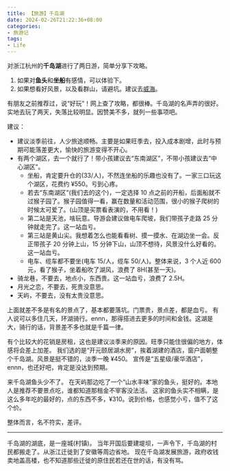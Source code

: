 ```yaml
---
title: 【旅游】千岛湖
date: 2024-02-26T21:22:36+08:00
categories:
- 旅游记
tags:
- Life
---
```


对浙江杭州的**千岛湖**进行了两日游，简单分享下攻略。
1. 如果对**鱼头**和**坐船**有感情，可以体验下。
2. 如果想看好风景，以及看群山，请避坑。建议去[威海](https://www.yigegongjiang.com/2023/the_sea/)。

<!-- more -->

有朋友之前推荐过，说“好玩”！网上查了攻略，都很棒。千岛湖的名声弄的很好。
实地去玩了两天，失落比较明显。因赞美不多，就列一些事项吧。

建议：
* 建议淡季前往，人少旅途顺畅。主要是如果旺季去，投入成本剧增，此时与预期可能落差更大，愉快的旅游变得不开心。
* 有两个湖区，去一个就行了！带小孩建议去“东南湖区”，不带小孩建议去“中心湖区”。
  * 坐船，肯定要升仓的(33/人)，不然连坐船的乐趣也没有了。一家三口玩这个湖区，花费约 ¥550。亏到心疼。
  * 若去“东南湖区”(我们去的这个)，一定选择 10 点之前的开船，后面船就不过猴子园了。猴子园值得一看，赢在数量和活动范围，很小的猴子爬树的时候太可爱了。(山顶是买票看表演的，不用看！)
  * 第二站是天池，啥玩意。导游会建议做电车爬坡，我们带孩子走路 25 分钟就走完了。这一站血亏。
  * 第三站是黄山尖。我想着怎么也能看看树、摸一摸水、在湖边坐一会。反正带孩子 20 分钟上山，15 分钟下山，山顶不想待，风景没什么好看的。这一站血亏。
  * 电车、缆车都不要坐(电车 15/人，缆车 50/人)。整体来说，3 个人近 600 元，看了猴子，坐着船吹了湖风，浪费了 8H(甚至一天)。
* 骑龙巷，不要去，地点小，东西贵。这一站血亏，浪费了 2.5H。
* 月光之恋，不要去，死贵没意思。
* 天屿，不要去，没有太贵没意思。

上面就差不多是有名的景点了，基本都要落坑。门票贵，景点差，都是血亏。
有人说可以多住几天，环湖骑行。ennn，那得搭进去更多的时间和金钱。这湖是大，骑行的话，背景差不多也就是千篇一律。

有个比较大的花销是房租，这也是建议淡季来的原因。旺季只能住很偏的地方，体感将会差上加差。
我们选的是“开元颐居湖水房”，挨着湖建的酒店，窗户面朝整个千岛湖。风景是挺不错的，淡季一晚 ¥450。
宣传是“五星级/豪华酒店”，ennn，也还好吧，肯定是没达到预期。

来千岛湖鱼头少不了。
在天屿那边吃了一个“山水丰味”家的鱼头，挺好的。本地人是推荐不要景点吃，谁都知道那租金不宰客没法活。
这家的鱼头实不相瞒，是这么多年吃的最好的，点的东西不多，¥310。说到价格，也感觉小亏，值不了这个价。

整体而言，名不符实，差评。

___

千岛湖的湖底，是一座城(村镇)。
当年开国后要建堤坝，一声令下，千岛湖的村民都搬走了。从浙江迁徙到了安徽等周边省地。
现在千岛湖发展旅游，政府收钱卖地盖高楼，也不知道那些迁徙的原住民若还在世的话，有没有骂。
